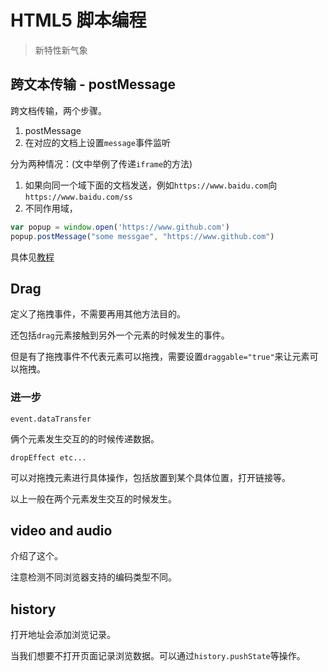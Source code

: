 # HTML5 脚本编程
> 新特性新气象

## 跨文本传输 - postMessage

跨文档传输，两个步骤。

1. postMessage
2. 在对应的文档上设置`message`事件监听

分为两种情况：(文中举例了传递`iframe`的方法)

1. 如果向同一个域下面的文档发送，例如`https://www.baidu.com`向`https://www.baidu.com/ss`
2. 不同作用域，

  ```JavaScript
  var popup = window.open('https://www.github.com')
  popup.postMessage("some messgae", "https://www.github.com")
  ```

  具体见[教程](https://www.cnblogs.com/zichi/p/4638096.html)

## Drag

定义了拖拽事件，不需要再用其他方法目的。

还包括`drag`元素接触到另外一个元素的时候发生的事件。

但是有了拖拽事件不代表元素可以拖拽，需要设置`draggable="true"`来让元素可以拖拽。

### 进一步 

`event.dataTransfer`

俩个元素发生交互的的时候传递数据。

`dropEffect etc...`

可以对拖拽元素进行具体操作，包括放置到某个具体位置，打开链接等。

以上一般在两个元素发生交互的时候发生。

## video and audio

介绍了这个。

注意检测不同浏览器支持的编码类型不同。

## history

打开地址会添加浏览记录。

当我们想要不打开页面记录浏览数据。可以通过`history.pushState`等操作。
